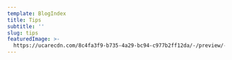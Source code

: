 ```yaml
---
template: BlogIndex
title: Tips
subtitle: ''
slug: tips
featuredImage: >-
  https://ucarecdn.com/8c4fa3f9-b735-4a29-bc94-c977b2ff12da/-/preview/-/rotate/270/
---
```


